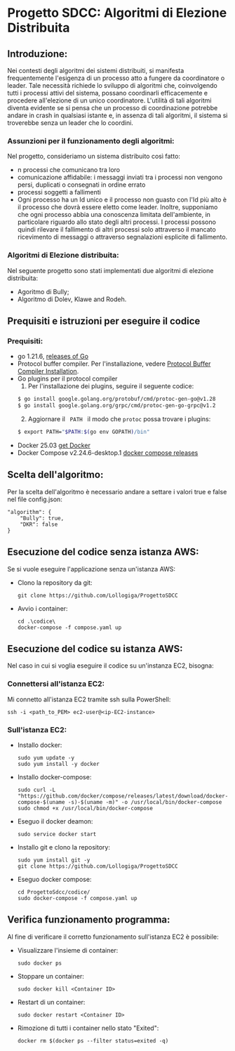# Progetto SDCC: Algoritmi di Elezione Distribuita
## Introduzione:
Nei contesti degli algoritmi dei sistemi distribuiti, si manifesta frequentemente l'esigenza di un processo atto a fungere da coordinatore o leader. Tale necessità richiede lo sviluppo di algoritmi che, coinvolgendo tutti i processi attivi del sistema, possano coordinarli efficacemente e procedere all'elezione di un unico coordinatore. L'utilità di tali algoritmi diventa evidente se si pensa che un processo di coordinazione potrebbe andare in crash in qualsiasi istante e, in assenza di tali algoritmi, il sistema si troverebbe senza un leader che lo coordini.
### Assunzioni per il funzionamento degli algoritmi:
Nel progetto, consideriamo un sistema distribuito così fatto:
- n processi che comunicano tra loro
- comunicazione affidabile: i messaggi inviati tra i processi non vengono persi, duplicati o consegnati in ordine errato
- processi soggetti a fallimenti
- Ogni processo ha un Id unico e il processo non guasto con l'Id più alto è il processo che dovrà essere eletto come leader.
Inoltre, supponiamo che ogni processo abbia una conoscenza limitata dell'ambiente, in particolare riguardo allo stato degli altri processi. I processi possono quindi rilevare il fallimento di altri processi solo attraverso il mancato ricevimento di messaggi o attraverso segnalazioni esplicite di fallimento.
### Algoritmi di Elezione distribuita:
Nel seguente progetto sono stati implementati due algoritmi di elezione distribuita:
- Agoritmo di Bully;
- Algoritmo di Dolev, Klawe and Rodeh.
## Prequisiti e istruzioni per eseguire il codice
### Prequisiti:
- go 1.21.6, [releases of Go](https://go.dev/doc/devel/release)
- Protocol buffer compiler. Per l'installazione, vedere [Protocol Buffer Compiler Installation](https://grpc.io/docs/protoc-installation/).
- Go plugins per il protocol compiler
  1. Per l'installazione dei plugins, seguire il seguente codice:
    ```bash
    $ go install google.golang.org/protobuf/cmd/protoc-gen-go@v1.28
    $ go install google.golang.org/grpc/cmd/protoc-gen-go-grpc@v1.2
    ```
  2. Aggiornare il <code> PATH </code> il modo che <code>protoc</code> possa trovare i plugins:
    ```bash
    $ export PATH="$PATH:$(go env GOPATH)/bin"
    ```
- Docker 25.03 [get Docker](https://docs.docker.com/get-docker/)
- Docker Compose v2.24.6-desktop.1 [docker compose releases](https://github.com/docker/compose/releases/)
## Scelta dell'algoritmo:
Per la scelta dell'algoritmo è necessario andare a settare i valori true e false nel file config.json:
```
"algorithm": {
    "Bully": true,
    "DKR": false
}
```
## Esecuzione del codice senza istanza AWS:
Se si vuole eseguire l'applicazione senza un'istanza AWS:
* Clono la repository da git:
    ```
    git clone https://github.com/Lollogiga/ProgettoSDCC
    ```
* Avvio i container:
    ```
    cd .\codice\
   docker-compose -f compose.yaml up
    ```
## Esecuzione del codice su istanza AWS:
Nel caso in cui si voglia eseguire il codice su un'instanza EC2, bisogna:
### Connettersi all'istanza EC2:
Mi connetto all'istanza EC2 tramite ssh sulla PowerShell:
```
ssh -i <path_to_PEM> ec2-user@<ip-EC2-instance>
```
### Sull'istanza EC2:
* Installo docker:
    ```
    sudo yum update -y
    sudo yum install -y docker
    ```
* Installo docker-compose:
    ```
    sudo curl -L "https://github.com/docker/compose/releases/latest/download/docker-compose-$(uname -s)-$(uname -m)" -o /usr/local/bin/docker-compose
    sudo chmod +x /usr/local/bin/docker-compose
    ```
* Eseguo il docker deamon:
    ```
    sudo service docker start
    ```
* Installo git e clono la repository:
    ```
    sudo yum install git -y
    git clone https://github.com/Lollogiga/ProgettoSDCC
    ```
* Eseguo docker compose:
    ```
    cd ProgettoSdcc/codice/
    sudo docker-compose -f compose.yaml up
    ```
## Verifica funzionamento programma:
Al fine di verificare il corretto funzionamento sull'istanza EC2 è possibile:
* Visualizzare l'insieme di container:
    ```
    sudo docker ps
    ```
* Stoppare un container:
    ```
  sudo docker kill <Container ID>
    ```
* Restart di un container:
    ```
  sudo docker restart <Container ID>
    ```
* Rimozione di tutti i container nello stato "Exited":
  ```
  docker rm $(docker ps --filter status=exited -q)
  ```

